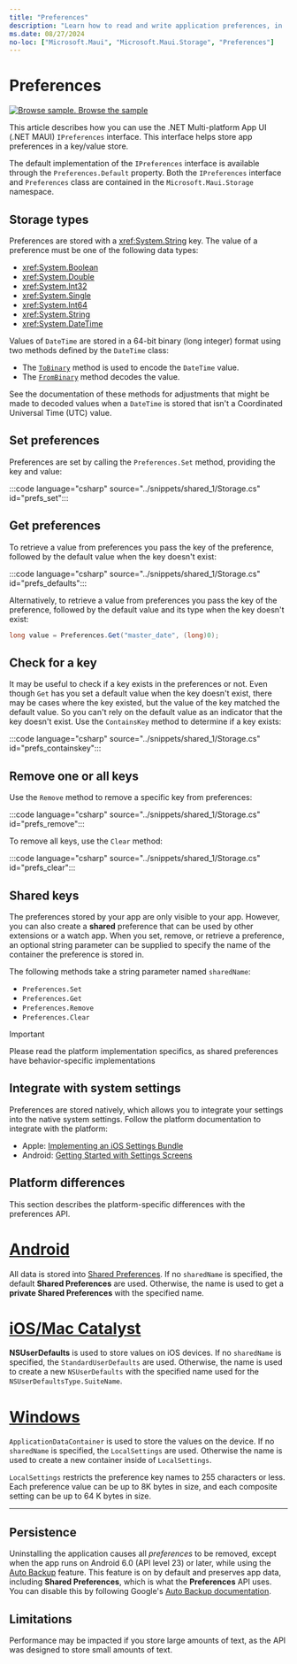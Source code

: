 ```yaml
---
title: "Preferences"
description: "Learn how to read and write application preferences, in .NET MAUI. The IPreferences interface can save and load application preferences in a key/value store."
ms.date: 08/27/2024
no-loc: ["Microsoft.Maui", "Microsoft.Maui.Storage", "Preferences"]
---
```


# Preferences

[![Browse sample.](~/media/code-sample.png) Browse the sample](/samples/dotnet/maui-samples/platformintegration-essentials)

This article describes how you can use the .NET Multi-platform App UI (.NET MAUI) `IPreferences` interface. This interface helps store app preferences in a key/value store.

The default implementation of the `IPreferences` interface is available through the `Preferences.Default` property. Both the `IPreferences` interface and `Preferences` class are contained in the `Microsoft.Maui.Storage` namespace.

## Storage types

Preferences are stored with a <xref:System.String> key. The value of a preference must be one of the following data types:

- <xref:System.Boolean>
- <xref:System.Double>
- <xref:System.Int32>
- <xref:System.Single>
- <xref:System.Int64>
- <xref:System.String>
- <xref:System.DateTime>

Values of `DateTime` are stored in a 64-bit binary (long integer) format using two methods defined by the `DateTime` class:

- The [`ToBinary`](xref:System.DateTime.ToBinary) method is used to encode the `DateTime` value.
- The [`FromBinary`](xref:System.DateTime.FromBinary(System.Int64)) method decodes the value.

See the documentation of these methods for adjustments that might be made to decoded values when a `DateTime` is stored that isn't a Coordinated Universal Time (UTC) value.

## Set preferences

Preferences are set by calling the `Preferences.Set` method, providing the key and value:

:::code language="csharp" source="../snippets/shared_1/Storage.cs" id="prefs_set":::

## Get preferences

To retrieve a value from preferences you pass the key of the preference, followed by the default value when the key doesn't exist:

:::code language="csharp" source="../snippets/shared_1/Storage.cs" id="prefs_defaults":::

Alternatively, to retrieve a value from preferences you pass the key of the preference, followed by the default value and its type when the key doesn't exist:

```csharp
long value = Preferences.Get("master_date", (long)0);
```

## Check for a key

It may be useful to check if a key exists in the preferences or not. Even though `Get` has you set a default value when the key doesn't exist, there may be cases where the key existed, but the value of the key matched the default value. So you can't rely on the default value as an indicator that the key doesn't exist. Use the `ContainsKey` method to determine if a key exists:

:::code language="csharp" source="../snippets/shared_1/Storage.cs" id="prefs_containskey":::

## Remove one or all keys

Use the `Remove` method to remove a specific key from preferences:

:::code language="csharp" source="../snippets/shared_1/Storage.cs" id="prefs_remove":::

To remove all keys, use the `Clear` method:

:::code language="csharp" source="../snippets/shared_1/Storage.cs" id="prefs_clear":::

## Shared keys

The preferences stored by your app are only visible to your app. However, you can also create a **shared** preference that can be used by other extensions or a watch app. When you set, remove, or retrieve a preference, an optional string parameter can be supplied to specify the name of the container the preference is stored in.

The following methods take a string parameter named `sharedName`:

- `Preferences.Set`
- `Preferences.Get`
- `Preferences.Remove`
- `Preferences.Clear`

> [!IMPORTANT]
> Please read the platform implementation specifics, as shared preferences have behavior-specific implementations

## Integrate with system settings

Preferences are stored natively, which allows you to integrate your settings into the native system settings. Follow the platform documentation to integrate with the platform:

- Apple: [Implementing an iOS Settings Bundle](https://developer.apple.com/library/content/documentation/Cocoa/Conceptual/UserDefaults/Preferences/Preferences.html)
- Android: [Getting Started with Settings Screens](https://developer.android.com/guide/topics/ui/settings.html)

## Platform differences

This section describes the platform-specific differences with the preferences API.

<!-- markdownlint-disable MD025 -->
# [Android](#tab/android)

All data is stored into [Shared Preferences](https://developer.android.com/training/data-storage/shared-preferences.html). If no `sharedName` is specified, the default **Shared Preferences** are used. Otherwise, the name is used to get a **private Shared Preferences** with the specified name.

# [iOS/Mac Catalyst](#tab/macios)

**NSUserDefaults** <!-- TODO link (../ios/app-fundamentals/user-defaults.md) --> is used to store values on iOS devices. If no `sharedName` is specified, the `StandardUserDefaults` are used. Otherwise, the name is used to create a new `NSUserDefaults` with the specified name used for the `NSUserDefaultsType.SuiteName`.

# [Windows](#tab/windows)

`ApplicationDataContainer` is used to store the values on the device. If no `sharedName` is specified, the `LocalSettings` are used. Otherwise the name is used to create a new container inside of `LocalSettings`. <!-- (/uwp/api/windows.storage.applicationdatacontainer) -->

`LocalSettings` restricts the preference key names to 255 characters or less. Each preference value can be up to 8K bytes in size, and each composite setting can be up to 64 K bytes in size.

-----
<!-- markdownlint-enable MD025 -->

## Persistence

Uninstalling the application causes all _preferences_ to be removed, except when the app runs on Android 6.0 (API level 23) or later, while using the [Auto Backup](https://developer.android.com/guide/topics/data/autobackup) feature. This feature is on by default and preserves app data, including **Shared Preferences**, which is what the **Preferences** API uses. You can disable this by following Google's [Auto Backup documentation](https://developer.android.com/guide/topics/data/autobackup).

## Limitations

Performance may be impacted if you store large amounts of text, as the API was designed to store small amounts of text.
